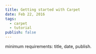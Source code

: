 ```yaml
---
title: Getting started with Carpet
date: Feb 22, 2016
tags:
  - carpet
  - tutorial
publish: false
---
```


minimum requirements: title, date, publish.
